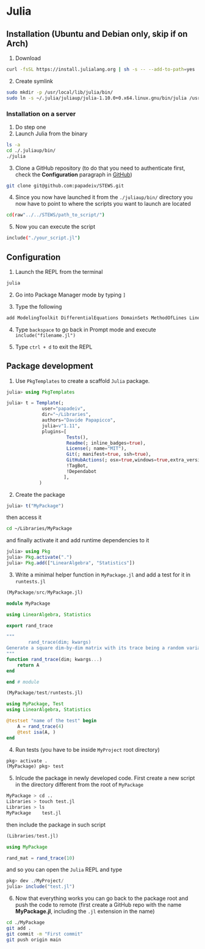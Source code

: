 # Julia

## Installation (Ubuntu and Debian only, skip if on Arch)
1. Download
```bash
curl -fsSL https://install.julialang.org | sh -s -- --add-to-path=yes
```
2. Create symlink
```bash
sudo mkdir -p /usr/local/lib/julia/bin/
sudo ln -s ~/.julia/juliaup/julia-1.10.0+0.x64.linux.gnu/bin/julia /usr/local/lib/julia/bin
```

### Installation on a server
1. Do step one
2. Launch Julia from the binary
```bash
ls -a
cd ./.juliaup/bin/
./julia
```
3. Clone a GitHub repository (to do that you need to authenticate first, check the __Configuration__ paragraph in [GitHub](GitHub.md))
```bash
git clone git@github.com:papadeiv/STEWS.git
```
4. Since you now have launched it from the `./juliaup/bin/` directory you now have to point to where the scripts you want to launch are located
```bash
cd(raw"../../STEWS/path_to_script/")
```
5. Now you can execute the script
```bash
include("./your_script.jl")
```

## Configuration 
1. Launch the REPL from the terminal
```bash
julia
```
2. Go into Package Manager mode by typing `]`

3. Type the following
```bash
add ModelingToolkit DifferentialEquations DomainSets MethodOfLines LinearAlgebra Statistics StatsBase LsqFit Roots ForwardDiff Integrals Polynomials DataFrames Tables CSV PyCall CairoMakie Makie LaTeXStrings TerminalLoggers ProgressMeter Suppressor 
```
4. Type `backspace` to go back in Prompt mode and execute `include("filename.jl")`

5. Type `ctrl + d` to exit the REPL

## Package development

1. Use `PkgTemplates` to create a scaffold `Julia` package.

```julia
julia> using PkgTemplates

julia> t = Template(;
             user="papadeiv",
             dir="~/Libraries",
             authors="Davide Papapicco",
             julia=v"1.11",
             plugins=[
                      Tests(),
                      Readme(; inline_badges=true),
                      License(; name="MIT"),
                      Git(; manifest=true, ssh=true),
                      GitHubActions(; osx=true,windows=true,extra_versions=["1.10"]),
                      !TagBot,
                      !Dependabot
                     ],
            )
```

2. Create the package

```julia
julia> t("MyPackage")
```

then access it 

```bash
cd ~/Libraries/MyPackage
```

and finally activate it and add runtime dependencies to it

```julia
julia> using Pkg
julia> Pkg.activate(".")
julia> Pkg.add(["LinearAlgebra", "Statistics"])
```

3. Write a minimal helper function in `MyPackage.jl` and add a test for it in `runtests.jl`

```julia
(MyPackage/src/MyPackage.jl)

module MyPackage

using LinearAlgebra, Statistics

export rand_trace

"""
        rand_trace(dim; kwargs)
Generate a square dim-by-dim matrix with its trace being a random variable.
"""
function rand_trace(dim; kwargs...)
    return A
end

end # module

(MyPackage/test/runtests.jl)

using MyPackage, Test
using LinearAlgebra, Statistics

@testset "name of the test" begin
    A = rand_trace(4)
    @test isa(A, ) 
end
```

4. Run tests (you have to be inside `MyProject` root directory)

```julia
pkg> activate .
(MyPackage) pkg> test

```

5. Inlcude the package in newly developed code. 
First create a new script in the directory different from the root of `MyPackage`

```bash
MyPackage > cd ..
Libraries > touch test.jl 
Libraries > ls
MyPackage    test.jl
```

then include the package in such script

```julia
(Libraries/test.jl)

using MyPackage

rand_mat = rand_trace(10)
```

and so you can open the `Julia` REPL and type

```julia
pkg> dev ./MyProject/ 
julia> include("test.jl")
```

6. Now that everything works you can go back to the package root and push the code to remote (first create a GitHub repo with the name __MyPackage.jl__, including the `.jl` extension in the name)

```bash
cd ./MyPackage
git add .
git commit -m "First commit"
git push origin main
```
